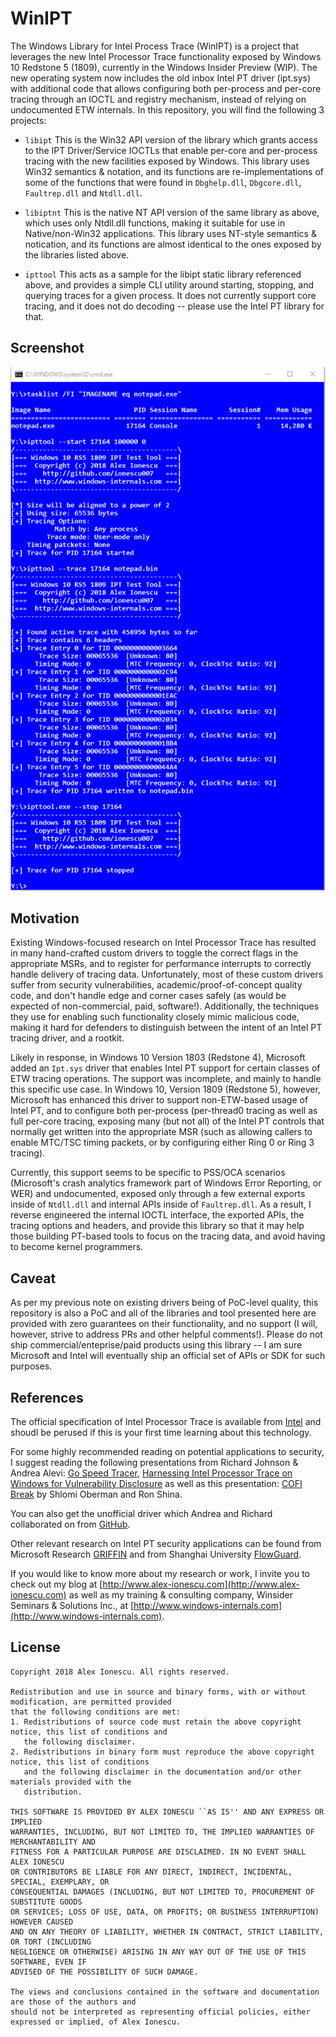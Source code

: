 # WinIPT
The Windows Library for Intel Process Trace (WinIPT) is a project that leverages the new Intel Processor Trace functionality exposed by Windows 10 Redstone 5 (1809), currently in the Windows Insider Preview (WIP). The new operating system now includes the old inbox Intel PT driver (ipt.sys) with additional code that allows configuring both per-process and per-core tracing through an IOCTL and registry mechanism, instead of relying on undocumented ETW internals. In this repository, you will find the following 3 projects:

* `libipt`
This is the Win32 API version of the library which grants access to the IPT Driver/Service IOCTLs that enable per-core and per-process tracing with the new facilities exposed by Windows. This library uses Win32 semantics & notation, and its functions are re-implementations of some of the functions that were found in `Dbghelp.dll`, `Dbgcore.dll`, `Faultrep.dll` and `Ntdll.dll`.

* `libiptnt`
This is the native NT API version of the same library as above, which uses only Ntdll.dll functions, making it suitable for use in Native/non-Win32 applications. This library uses NT-style semantics & notication, and its functions are almost identical to the ones exposed by the libraries listed above.

* `ipttool`
This acts as a sample for the libipt static library referenced above, and provides a simple CLI utility around starting, stopping, and querying traces for a given process. It does not currently support core tracing, and it does not do decoding -- please use the Intel PT library for that.

## Screenshot

![Screenshot](ipt-shot.png)

## Motivation

Existing Windows-focused research on Intel Processor Trace has resulted in many hand-crafted custom drivers to toggle the correct flags in the appropriate MSRs, and to register for performance interrupts to correctly handle delivery of tracing data. Unfortunately, most of these custom drivers suffer from security vulnerabilities, academic/proof-of-concept quality code, and don't handle edge and corner cases safely (as would be expected of non-commercial, paid, software!). Additionally, the techniques they use for enabling such functionality closely mimic malicious code, making it hard for defenders to distinguish between the intent of an Intel PT tracing driver, and a rootkit.

Likely in response, in Windows 10 Version 1803 (Redstone 4), Microsoft added an `Ipt.sys` driver that enables Intel PT support for certain classes of ETW tracing operations. The support was incomplete, and mainly to handle this specific use case. In Windows 10, Version 1809 (Redstone 5), however, Microsoft has enhanced this driver to support non-ETW-based usage of Intel PT, and to configure both per-process (per-thread0 tracing as well as full per-core tracing, exposing many (but not all) of the Intel PT controls that normally get written into the appropriate MSR (such as allowing callers to enable MTC/TSC timing packets, or by configuring either Ring 0 or Ring 3 tracing).

Currently, this support seems to be specific to PSS/OCA scenarios (Microsoft's crash analytics framework part of Windows Error Reporting, or WER) and undocumented, exposed only through a few external exports inside of `Ntdll.dll` and internal APIs inside of `Faultrep.dll`. As a result, I reverse engineered the internal IOCTL interface, the exported APIs, the tracing options and headers, and provide this library so that it may help those building PT-based tools to focus on the tracing data, and avoid having to become kernel programmers.

## Caveat

As per my previous note on existing drivers being of PoC-level quality, this repository is also a PoC and all of the libraries and tool presented here are provided with zero guarantees on their functionality, and no support (I will, however, strive to address PRs and other helpful comments!). Please do not ship commercial/enteprise/paid products using this library -- I am sure Microsoft and Intel will eventually ship an official set of APIs or SDK for such purposes.

## References

The official specification of Intel Processor Trace is available from [Intel](https://software.intel.com/en-us/blogs/2013/09/18/processor-tracing) and shoudl be perused if this is your first time learning about this technology.

For some highly recommended reading on potential applications to security, I suggest reading the following presentations from Richard Johnson & Andrea Alevi: [Go Speed Tracer](https://talos-intelligence-site.s3.amazonaws.com/production/document_files/files/000/000/048/original/Go_Speed_Tracer.pdf?X-Amz-Algorithm=AWS4-HMAC-SHA256&X-Amz-Credential=AKIAIXACIED2SPMSC7GA%2F20180711%2Fus-east-1%2Fs3%2Faws4_request&X-Amz-Date=20180711T075012Z&X-Amz-Expires=3600&X-Amz-SignedHeaders=host&X-Amz-Signature=7b8003bc3582e408522594913240c92a0608201f716f607111973d8c17eeafa2), [Harnessing Intel Processor Trace on Windows for Vulnerability Disclosure](https://conference.hitb.org/hitbsecconf2017ams/materials/D1T1%20-%20Richard%20Johnson%20-%20Harnessing%20Intel%20Processor%20Trace%20on%20Windows%20for%20Vulnerability%20Discovery.pdf) as well as this presentation: [COFI Break](https://gsec.hitb.org/materials/sg2016/D2%20-%20Shlomi%20Oberman%20and%20Ron%20Shina%20-%20Breaking%20Exploits%20with%20Practical%20Control%20Flow%20Integrity.pdf) by Shlomi Oberman and Ron Shina. 

You can also get the unofficial driver which Andrea and Richard collaborated on from [GitHub](https://github.com/intelpt/WindowsIntelPT).

Other relevant research on Intel PT security applications can be found from Microsoft Research [GRIFFIN](https://www.microsoft.com/en-us/research/wp-content/uploads/2017/01/griffin-asplos17.pdf) and from Shanghai University [FlowGuard](https://ipads.se.sjtu.edu.cn/lib/exe/fetch.php?media=publications:flowguard.pdf).

If you would like to know more about my research or work, I invite you to check out my blog at [http://www.alex-ionescu.com](http://www.alex-ionescu.com) as well as my training & consulting company, Winsider Seminars & Solutions Inc., at [http://www.windows-internals.com](http://www.windows-internals.com).

## License

```
Copyright 2018 Alex Ionescu. All rights reserved. 

Redistribution and use in source and binary forms, with or without modification, are permitted provided
that the following conditions are met: 
1. Redistributions of source code must retain the above copyright notice, this list of conditions and
   the following disclaimer. 
2. Redistributions in binary form must reproduce the above copyright notice, this list of conditions
   and the following disclaimer in the documentation and/or other materials provided with the 
   distribution. 

THIS SOFTWARE IS PROVIDED BY ALEX IONESCU ``AS IS'' AND ANY EXPRESS OR IMPLIED
WARRANTIES, INCLUDING, BUT NOT LIMITED TO, THE IMPLIED WARRANTIES OF MERCHANTABILITY AND
FITNESS FOR A PARTICULAR PURPOSE ARE DISCLAIMED. IN NO EVENT SHALL ALEX IONESCU
OR CONTRIBUTORS BE LIABLE FOR ANY DIRECT, INDIRECT, INCIDENTAL, SPECIAL, EXEMPLARY, OR
CONSEQUENTIAL DAMAGES (INCLUDING, BUT NOT LIMITED TO, PROCUREMENT OF SUBSTITUTE GOODS
OR SERVICES; LOSS OF USE, DATA, OR PROFITS; OR BUSINESS INTERRUPTION) HOWEVER CAUSED
AND ON ANY THEORY OF LIABILITY, WHETHER IN CONTRACT, STRICT LIABILITY, OR TORT (INCLUDING
NEGLIGENCE OR OTHERWISE) ARISING IN ANY WAY OUT OF THE USE OF THIS SOFTWARE, EVEN IF
ADVISED OF THE POSSIBILITY OF SUCH DAMAGE.

The views and conclusions contained in the software and documentation are those of the authors and
should not be interpreted as representing official policies, either expressed or implied, of Alex Ionescu.
```
